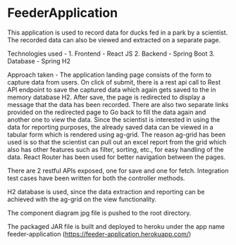 # FeederApplication
 This application is used to record data for ducks fed in a park by a scientist. The recorded data can also be viewed and extracted on a separate page.
 

 Technologies used -
    1. Frontend - React JS
    2. Backend - Spring Boot
    3. Database - Spring H2

Approach taken -
The application landing page consists of the form to capture data from users. On click of submit, there is a 
rest api call to Rest API endpoint to save the captured data which again gets saved to the in memory database H2.
After save, the page is redirected to display a message that the data has been recorded. There are also two separate links provided
on the redirected page to Go back to fill the data again and another one to view the data.
Since the scientist is interested in using the data for reporting purposes, the already saved data can be viewed in a tabular
form which is rendered using ag-grid. The reason ag-grid has been used is so that the scientist can pull out an excel report
from the grid which also has other features such as filter, sorting, etc., for easy handling of the data.
React Router has been used for better navigation between the pages.

There are 2 restful APIs exposed, one for save and one for fetch. Integration test cases have been written for both the controller methods.

H2 database is used, since the data extraction and reporting can be achieved with the ag-grid on the view functionality.

The component diagram jpg file is pushed to the root directory.

The packaged JAR file is built and deployed to heroku under the app name feeder-application (https://feeder-application.herokuapp.com/)

